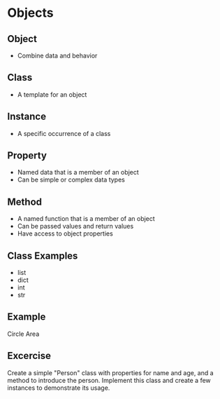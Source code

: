 Objects
=======

Object
------

- Combine data and behavior

Class
-----

- A template for an object

Instance
--------

- A specific occurrence of a class

Property
--------

- Named data that is a member of an object
- Can be simple or complex data types

Method
------

- A named function that is a member of an object
- Can be passed values and return values
- Have access to object properties

Class Examples
--------------

- list
- dict
- int
- str

Example
-------

Circle Area

Excercise
---------

Create a simple "Person" class with properties for name and age, and a method to introduce the person. Implement this class and create a few instances to demonstrate its usage.
